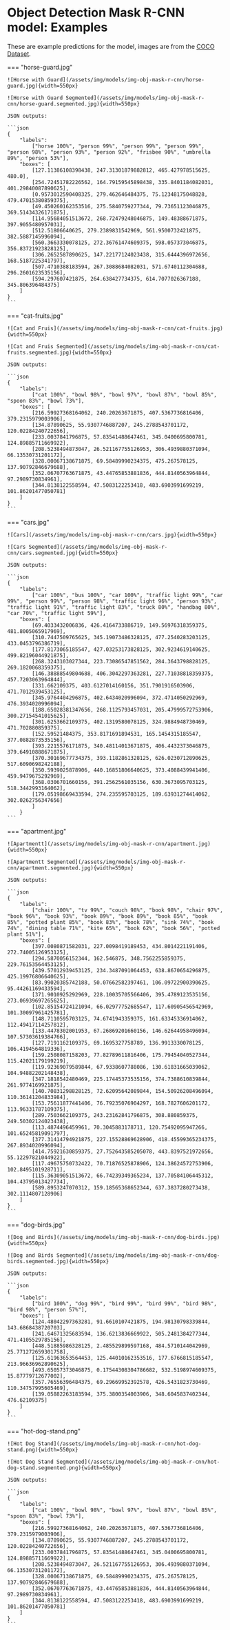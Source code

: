 # Object Detection Mask R-CNN model: Examples

These are example predictions for the model, images are from the [COCO Dataset](https://cocodataset.org/).

=== "horse-guard.jpg"

    ![Horse with Guard](/assets/img/models/img-obj-mask-r-cnn/horse-guard.jpg){width=550px}

    ![Horse with Guard Segmented](/assets/img/models/img-obj-mask-r-cnn/horse-guard.segmented.jpg){width=550px}

    JSON outputs:

    ```json
    {
        "labels":
            ["horse 100%", "person 99%", "person 99%", "person 99%", "person 98%", "person 93%", "person 92%", "frisbee 90%", "umbrella 89%", "person 53%"],
        "boxes": [
            [127.11386108398438, 247.31301879882812, 465.427978515625, 480.0],
            [254.72451782226562, 164.79159545898438, 335.8401184082031, 401.29840087890625],
            [0.9573012590408325, 279.462646484375, 75.12348175048828, 479.47015380859375],
            [49.450260162353516, 275.5840759277344, 79.73651123046875, 369.51434326171875],
            [114.95684051513672, 268.72479248046875, 149.48388671875, 397.9055480957031],
            [512.51806640625, 279.2389831542969, 561.9500732421875, 382.5887145996094],
            [560.3663330078125, 272.36761474609375, 598.057373046875, 356.83721923828125],
            [306.2652587890625, 147.22177124023438, 315.6444396972656, 168.5187225341797],
            [507.4710388183594, 267.3088684082031, 571.6740112304688, 296.2601623535156],
            [594.297607421875, 264.638427734375, 614.7077026367188, 345.806396484375]
        ]
    }
    ```

=== "cat-fruits.jpg"

    ![Cat and Fruis](/assets/img/models/img-obj-mask-r-cnn/cat-fruits.jpg){width=550px}

    ![Cat and Fruis Segmented](/assets/img/models/img-obj-mask-r-cnn/cat-fruits.segmented.jpg){width=550px}

    JSON outputs:

    ```json
    {
        "labels":
            ["cat 100%", "bowl 98%", "bowl 97%", "bowl 87%", "bowl 85%", "spoon 83%", "bowl 73%"],
        "boxes": [
            [216.59927368164062, 240.20263671875, 407.5367736816406, 379.2315979003906],
            [134.87890625, 55.9307746887207, 245.2788543701172, 120.02284240722656],
            [233.0037841796875, 57.83541488647461, 345.0400695800781, 124.89885711669922],
            [208.5238494873047, 26.521167755126953, 306.4939880371094, 66.13530731201172],
            [328.00067138671875, 69.58489990234375, 475.267578125, 137.90792846679688],
            [352.06707763671875, 43.44765853881836, 444.8140563964844, 97.2989730834961],
            [344.8138122558594, 47.5083122253418, 483.6903991699219, 101.86201477050781]
        ]
    }
    ```


=== "cars.jpg"

    ![Cars](/assets/img/models/img-obj-mask-r-cnn/cars.jpg){width=550px}

    ![Cars Segmented](/assets/img/models/img-obj-mask-r-cnn/cars.segmented.jpg){width=550px}

    JSON outputs:

    ```json
    {
        "labels":
            ["car 100%", "bus 100%", "car 100%", "traffic light 99%", "car 99%", "person 99%", "person 98%", "traffic light 96%", "person 93%", "traffic light 91%", "traffic light 83%", "truck 80%", "handbag 80%", "car 70%", "traffic light 59%"],
        "boxes": [
            [69.4033432006836, 426.4164733886719, 149.56976318359375, 481.8005065917969],
            [310.7447509765625, 345.19073486328125, 477.2540283203125, 433.0453796386719],
            [177.8173065185547, 427.03253173828125, 302.9234619140625, 499.82196044921875],
            [268.3243103027344, 223.73086547851562, 284.3643798828125, 269.1820068359375],
            [146.38888549804688, 406.3042297363281, 227.71038818359375, 457.7203063964844],
            [331.662109375, 403.6127014160156, 351.7901916503906, 471.7012939453125],
            [345.9764404296875, 402.6434020996094, 372.4714050292969, 476.3934020996094],
            [188.65028381347656, 268.1125793457031, 205.47999572753906, 300.27154541015625],
            [301.6253662109375, 402.1319580078125, 324.9884948730469, 471.702880859375],
            [152.59521484375, 353.8171691894531, 165.1454315185547, 377.0882873535156],
            [393.2215576171875, 340.48114013671875, 406.4432373046875, 379.64910888671875],
            [370.30169677734375, 393.1182861328125, 626.0230712890625, 517.6090698242188],
            [350.5939025878906, 440.16851806640625, 373.4088439941406, 459.9479675292969],
            [368.0306701660156, 391.2562561035156, 630.3673095703125, 518.3442993164062],
            [179.05198669433594, 274.235595703125, 189.63931274414062, 302.0262756347656]
            ]
        }
    ```


=== "apartment.jpg"

    ![Apartmentt](/assets/img/models/img-obj-mask-r-cnn/apartment.jpg){width=550px}

    ![Apartmentt Segmented](/assets/img/models/img-obj-mask-r-cnn/apartment.segmented.jpg){width=550px}

    JSON outputs:

    ```json
    {
        "labels":
            ["chair 100%", "tv 99%", "couch 98%", "book 98%", "chair 97%", "book 96%", "book 93%", "book 89%", "book 89%", "book 85%", "book 85%", "potted plant 85%", "book 83%", "book 78%", "sink 74%", "book 74%", "dining table 71%", "kite 65%", "book 62%", "book 56%", "potted plant 51%"],
        "boxes": [
            [397.0080871582031, 227.0098419189453, 434.8014221191406, 272.74005126953125],
            [294.5870056152344, 162.546875, 348.7562255859375, 229.76153564453125],
            [439.57012939453125, 234.3487091064453, 638.8670654296875, 425.19976806640625],
            [83.99020385742188, 50.07662582397461, 106.09722900390625, 95.44261169433594],
            [371.9010925292969, 228.10035705566406, 395.4789123535156, 273.06939697265625],
            [102.85154724121094, 66.02977752685547, 117.60905456542969, 101.30097961425781],
            [148.7110595703125, 74.6741943359375, 161.63345336914062, 112.49417114257812],
            [133.4478302001953, 67.26869201660156, 146.62644958496094, 107.57303619384766],
            [127.7191162109375, 69.1695327758789, 136.9913330078125, 106.4194564819336],
            [159.2508087158203, 77.82789611816406, 175.79454040527344, 115.42021179199219],
            [119.92369079589844, 67.9338607788086, 130.61831665039062, 104.94882202148438],
            [347.1818542480469, 225.17445373535156, 374.7388610839844, 261.9774169921875],
            [140.70831298828125, 72.62095642089844, 154.50926208496094, 110.36141204833984],
            [153.75611877441406, 76.79235076904297, 168.7827606201172, 113.96331787109375],
            [289.7503662109375, 243.23162841796875, 308.880859375, 249.50302124023438],
            [113.4874496459961, 70.3045883178711, 120.75492095947266, 101.65245819091797],
            [377.31414794921875, 227.15528869628906, 418.45599365234375, 267.8934020996094],
            [414.75921630859375, 27.752643585205078, 443.8397521972656, 55.12297821044922],
            [117.49675750732422, 70.71876525878906, 124.38624572753906, 102.8495101928711],
            [115.36309051513672, 66.74239349365234, 137.70584106445312, 104.43795013427734],
            [589.8953247070312, 159.18565368652344, 637.3837280273438, 302.1114807128906]
        ]
    }
    ```


=== "dog-birds.jpg"

    ![Dog and Birds](/assets/img/models/img-obj-mask-r-cnn/dog-birds.jpg){width=550px}

    ![Dog and Birds Segmented](/assets/img/models/img-obj-mask-r-cnn/dog-birds.segmented.jpg){width=550px}

    JSON outputs:

    ```json
    {
        "labels":
            ["bird 100%", "dog 99%", "bird 99%", "bird 99%", "bird 98%", "bird 98%", "person 57%"],
        "boxes": [
            [124.48042297363281, 91.6610107421875, 194.98130798339844, 143.6868438720703],
            [241.64671325683594, 136.6213836669922, 505.2481384277344, 471.4105529785156],
            [448.51885986328125, 2.485529899597168, 484.5710144042969, 25.771272659301758],
            [125.61963653564453, 125.44010162353516, 177.6766815185547, 213.96636962890625],
            [493.65057373046875, 0.17544308304786682, 532.5198974609375, 15.87779712677002],
            [357.76556396484375, 69.29669952392578, 426.5431823730469, 110.34757995605469],
            [139.05882263183594, 375.3800354003906, 348.6045837402344, 476.62109375]
        ]
    }
    ```


=== "hot-dog-stand.png"

    ![Hot Dog Stand](/assets/img/models/img-obj-mask-r-cnn/hot-dog-stand.png){width=550px}

    ![Hot Dog Stand Segmented](/assets/img/models/img-obj-mask-r-cnn/hot-dog-stand.segmented.png){width=550px}

    JSON outputs:

    ```json
    {
        "labels":
            ["cat 100%", "bowl 98%", "bowl 97%", "bowl 87%", "bowl 85%", "spoon 83%", "bowl 73%"],
        "boxes": [
            [216.59927368164062, 240.20263671875, 407.5367736816406, 379.2315979003906],
            [134.87890625, 55.9307746887207, 245.2788543701172, 120.02284240722656],
            [233.0037841796875, 57.83541488647461, 345.0400695800781, 124.89885711669922],
            [208.5238494873047, 26.521167755126953, 306.4939880371094, 66.13530731201172],
            [328.00067138671875, 69.58489990234375, 475.267578125, 137.90792846679688],
            [352.06707763671875, 43.44765853881836, 444.8140563964844, 97.2989730834961],
            [344.8138122558594, 47.5083122253418, 483.6903991699219, 101.86201477050781]
        ]
    }
    ```
